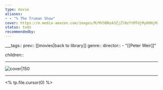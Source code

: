 ```yaml
---
type: movie
aliases:
- - "% The Truman Show"
cover: https://m.media-amazon.com/images/M/MV5BNzA3ZjZlNzYtMTdjMy00NjMzLTk5ZGYtMTkyYzNiOGM1YmM3XkEyXkFqcGc@._V1_SX300.jpg
status: todo
recommendedby:
---
```

___tags:: prev:: [[movies|back to library]]
genre::
director::   - "[[Peter Weir]]"

children::
___
![cover|150](https://m.media-amazon.com/images/M/MV5BNzA3ZjZlNzYtMTdjMy00NjMzLTk5ZGYtMTkyYzNiOGM1YmM3XkEyXkFqcGc@._V1_SX300.jpg)
___
<% tp.file.cursor(0) %>
